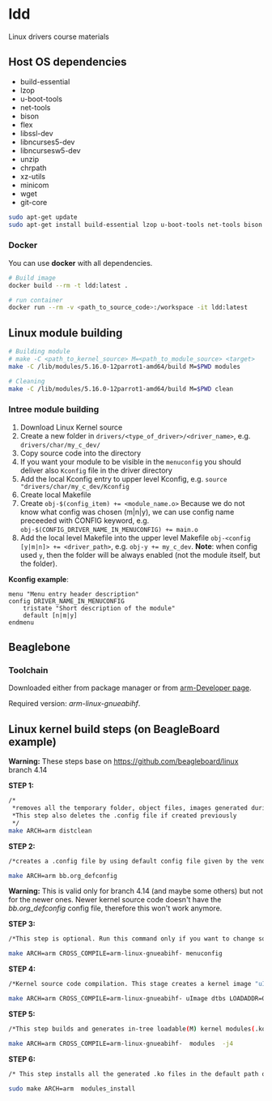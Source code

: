 # ldd
Linux drivers course materials

## Host OS dependencies

- build-essential
- lzop
- u-boot-tools
- net-tools
- bison
- flex
- libssl-dev
- libncurses5-dev
- libncursesw5-dev
- unzip
- chrpath
- xz-utils
- minicom
- wget
- git-core

```bash
sudo apt-get update
sudo apt-get install build-essential lzop u-boot-tools net-tools bison flex libssl-dev libncurses5-dev libncursesw5-dev unzip chrpath xz-utils minicom wget git-core
```

### Docker

You can use __docker__ with all dependencies.

```bash
# Build image
docker build --rm -t ldd:latest .

# run container
docker run --rm -v <path_to_source_code>:/workspace -it ldd:latest
```

## Linux module building

```bash
# Building module
# make -C <path_to_kernel_source> M=<path_to_module_source> <target>
make -C /lib/modules/5.16.0-12parrot1-amd64/build M=$PWD modules

# Cleaning
make -C /lib/modules/5.16.0-12parrot1-amd64/build M=$PWD clean
```

### Intree module building

1. Download Linux Kernel source
2. Create a new folder in `drivers/<type_of_driver>/<driver_name>`, e.g. `drivers/char/my_c_dev/`
3. Copy source code into the directory
4. If you want your module to be visible in the `menuconfig` you should deliver also `Kconfig` file in the driver directory
5. Add the local Kconfig entry to upper level Kconfig, e.g. `source "drivers/char/my_c_dev/Kconfig`
6. Create local Makefile
7. Create `obj-$(config_item) += <module_name.o>`
    Because we do not know what config was chosen (m|n|y), we can use config name preceeded with CONFIG keyword, e.g. `obj-$(CONFIG_DRIVER_NAME_IN_MENUCONFIG) += main.o`
8. Add the local level Makefile into the upper level Makefile `obj-<config [y|m|n]> += <driver_path>`, e.g. `obj-y += my_c_dev`. __Note__: when config used `y`, then the folder will be always enabled (not the module itself, but the folder).

__Kconfig example__:
```
menu "Menu entry header description"
config DRIVER_NAME_IN_MENUCONFIG
    tristate "Short description of the module"
    default [n|m|y]
endmenu
```

## Beaglebone

### Toolchain

Downloaded either from package manager or from [arm-Developer page](https://developer.arm.com/tools-and-software/open-source-software/developer-tools/gnu-toolchain/gnu-a/downloads).

Required version: _arm-linux-gnueabihf_.

## Linux kernel build steps (on BeagleBoard example)

__Warning:__ These steps base on https://github.com/beagleboard/linux branch 4.14

__STEP 1:__
```bash
/*
 *removes all the temporary folder, object files, images generated during the previous build. 
 *This step also deletes the .config file if created previously 
 */
make ARCH=arm distclean
```

__STEP 2:__
```bash
/*creates a .config file by using default config file given by the vendor */

make ARCH=arm bb.org_defconfig
```

__Warning:__ This is valid only for branch 4.14 (and maybe some others) but not for the newer ones.
Newer kernel source code doesn't have the _bb.org_defconfig_ config file, therefore this won't work anymore.

__STEP 3:__
```bash
/*This step is optional. Run this command only if you want to change some kernel settings before compilation */ ​

make ARCH=arm CROSS_COMPILE=arm-linux-gnueabihf- menuconfig
```

__STEP 4:__
```bash
/*Kernel source code compilation. This stage creates a kernel image "uImage" also all the device tree source files will be compiled, and dtbs will be generated */ ​

make ARCH=arm CROSS_COMPILE=arm-linux-gnueabihf- uImage dtbs LOADADDR=0x80008000 -j4
```

__STEP 5:__
```bash
/*This step builds and generates in-tree loadable(M) kernel modules(.ko) */

make ARCH=arm CROSS_COMPILE=arm-linux-gnueabihf-  modules  -j4
```

__STEP 6:__
```bash
/* This step installs all the generated .ko files in the default path of the computer (/lib/modules/<kernel_ver>) */​

sudo make ARCH=arm  modules_install
```
